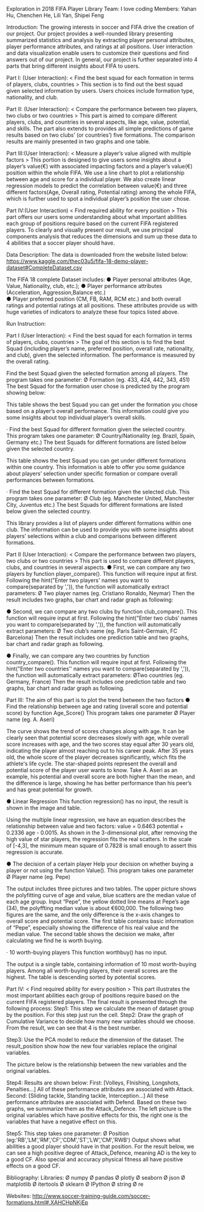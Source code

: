 Exploration in 2018 FIFA Player Library
Team: I love coding
Members: Yahan Hu, Chenchen He, Lili Yan, Shipei Feng
 
Introduction:
The growing interests in soccer and FIFA drive the creation of our project. Our project provides a well-rounded library presenting summarized statistics and analysis by extracting player personal attributes, player performance attributes, and ratings at all positions. User interaction and data visualization enable users to customize their questions and find answers out of our project. In general, our project is further separated into 4 parts that bring different insights about FIFA to users.
 
Part I: (User Interaction): 
< Find the best squad for each formation in terms of players, clubs, countries >
This section is to find out the best squad given selected information by users. Users choices include formation type, nationality, and club. 
 
Part II: (User Interaction):
< Compare the performance between two players, two clubs or two countries >
This part is aimed to compare different players, clubs, and countries in several aspects, like age, value, potential, and skills. The part also extends to provides all simple predictions of game results based on two clubs’ (or countries’) five formations. The comparison results are mainly presented in two graphs and one table. 

Part III:(User Interaction):
< Measure a player’s value aligned with multiple factors >
This portion is designed to give users some insights about a player’s value(€) with associated impacting factors and a player’s value(€) position within the whole FIFA. We use a line chart to plot a relationship between age and score for a individual player. We also create linear regression models to predict the correlation between value(€) and three different factors(Age, Overall rating, Potential rating) among the whole FIFA, which is further used to spot a individual player’s position the user chose.   

Part IV:(User Interaction)
< Find required ability for every position >
This part offers our users some understanding about what important abilities each group of positions require based on the current FIFA registered players. To clearly and visually present our result, we use principal components analysis that reduces the dimensions and sum up these data to 4 abilities that a soccer player should have.
 
Data Description:
The data is downloaded from the website listed below:
https://www.kaggle.com/thec03u5/fifa-18-demo-player-dataset#CompleteDataset.csv

The FIFA 18 complete Dataset includes:
●	Player personal attributes (Age, Value, Nationality, club, etc.); 
●	Player performance attributes (Acceleration, Aggression,Balance etc.)  
●	Player preferred position (CM, FB, RAM, RCM etc.)  and both overall ratings and potential ratings at all positions.
These attributes provide us with huge varieties of indicators to analyze these four topics listed above.
 
 
Run Instruction:

Part I (User Interaction): 
< Find the best squad for each formation in terms of players, clubs, countries >
The goal of this section is to find the best Squad (including player’s name, preferred position, overall rate, nationality, and club), given the selected information. The performance is measured by the overall rating.
 
Find the best Squad given the selected formation among all players.
The program takes one parameter:
Ø  Formation (eg. 433, 424, 442, 343, 451)
The best Squad for the formation user chose is predicted by the program showing below:
 
This table shows the best Squad you can get under the formation you chose based on a player’s overall performance. This information could give you some insights about top individual player’s overall skills. 

·      Find the best Squad for different formation given the selected country.
This program takes one parameter:
Ø  Country/Nationality (eg. Brazil, Spain, Germany etc.)
The best Squads for different formations are listed below given the selected country.
 
 
This table shows the best Squad you can get under different formations within one country. This information is able to offer you some guidance about players’ selection under specific formation or compare overall performances between formations. 

·      Find the best Squad for different formation given the selected club.
      This program takes one parameter:
Ø  Club (eg. Manchester United, Manchester City, Juventus etc.)
       The best Squads for different formations are listed below given the selected country.
 
  
 
This library provides a list of players under different formations within one club. The information can be used to provide you with some insights about players’ selections within a club and comparisons between different formations.  
 
 
 
Part II (User Interaction):
< Compare the performance between two players, two clubs or two countries >
This part is used to compare different players, clubs, and countries in several aspects.
●	First, we can compare any two players by function player_compare().
This function will require input at first. Following the hint("Enter two players' names you want to compare(separated by ',')), the function will automatically extract parameters:
Ø  Two player names (eg. Cristiano Ronaldo, Neymar)
Then the result includes two graphs, bar chart and radar graph as following:
 
        	
●	Second, we can compare any two clubs by function club_compare().
This function will require input at first. Following the hint("Enter two clubs' names you want to compare(separated by ',')), the function will automatically extract parameters:
Ø Two club’s name (eg. Paris Saint-Germain, FC Barcelona)
Then the result includes one prediction table and two graphs, bar chart and radar graph as following.
 

 
●	Finally, we can compare any two countries by function country_compare().
This function will require input at first. Following the hint("Enter two countries’' names you want to compare(separated by ',')), the function will automatically extract parameters:
ØTwo countries (eg. Germany, France)
Then the result includes one prediction table and two graphs, bar chart and radar graph as following.
 
 
Part III:
The aim of this part is to plot the trend between the two factors
●	 Find the relationship between age and rating (overall score and potential score) by function Age_Score()
This program takes one parameter
Ø  Player name (eg. A. Aseri)
  
The curve shows the trend of scores changes along with age. It can be clearly seen that potential score decreases slowly with age, while overall score increases with age, and the two scores stay equal after  30 years old, indicating the player almost reaching out to his career peak. After 35 years old, the whole score of the player decreases significantly, which fits the athlete's life cycle.
The star-shaped points represent the overall and potential score of the player user wants to know. Take A. Aseri as an example, his potential and overall score are both higher than the mean, and the difference is large, showing he has better performance than his peer’s and has great potential for growth.

●	 Linear Regression
This function regression() has no input, the result is shown in the image and table.
 
Using the multiple linear regression, we have an equation describes the relationship between value and two factors: value = 0.6463 potential + 0.2336 age - 0.0015.
As shown in the 3-dimensional plot, after removing the high value of star players, the regression fits the real scatters. In the scale of [-4,3], the minimum mean square of 0.7828 is small enough to assert this regression is accurate.

●	The decision of a certain player
Help your decision on whether buying a player or not using the function Value().
This program takes one parameter
Ø  Player name (eg. Pepe)

 
The output includes three pictures and two tables.
The upper picture shows the polyfitting curve of age and value, blue scatters are the median value of each age group. Input “Pepe”, the yellow dotted line means at Pepe’s age (34), the polyffting median value is about €600,000. The following two figures are the same, and the only difference is the x-axis changes to overall score and potential score.
The first table contains basic information of “Pepe”, especially showing the difference of his real value and the median value. 
The second table shows the decision we make, after calculating we find he is worth buying.


·      10 worth-buying players
This function worthbuy()  has no input.
 
The output is a single table, containing information of 10 most worth-buying players. Among all worth-buying players, their overall scores are the highest. The table is descending sorted by potential scores.

Part IV:
< Find required ability for every position >
This part illustrates the most important abilities each group of positions require based on the current FIFA registered players. The final result is presented through the following process:
Step1: 
This step we calculate the mean of dataset group by the position. 
For this step just run the cell.
Step2:
Draw the graph of Cumulative Variance to decide how many new variables should we choose. From the result, we can see that 4 is the best number. 
 
Step3:
Use the PCA model to reduce the dimension of the dataset. The result_position show how the new four variables replace the original variables. 
 
The picture below is the relationship between the new variables and the original variables.
  
Step4:
Results are shown below: 
First: [Volleys, FInishing, Longshots, Penalties…] All of these performance attributes are associated with Attack. 
Second: [Sliding tackle, Standing tackle, Interception…] All these performance attributes are associated with Defend.
Based on these two graphs, we summarize them as the Attack_Defence. The left picture is the original variables which have positive effects for this, the right one is the variables that have a negative effect on this. 
 

Step5:
This step takes one parameter:
Ø  Position (eg:'RB','LM','RM','CF','CDM','ST','LW','CM','RWB')
Output shows what abilities a good player should have in that position. 
For the result below, we can see a high positive degree of Attack_Defence, meaning AD is the key to a good CF. Also special and accuracy physical fitness all have positive effects on  a good CF. 

 
Bibliography:
Libraries:
Ø  numpy
Ø  pandas
Ø  plotly
Ø  seaborn
Ø  json
Ø  matplotlib
Ø  itertools
Ø  sklearn
Ø  IPython
Ø  string
Ø  re
 
Websites:
http://www.soccer-training-guide.com/soccer-formations.html#.XAHCHpNKjEp
 
 

